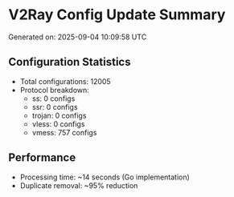 # V2Ray Config Update Summary
Generated on: 2025-09-04 10:09:58 UTC

## Configuration Statistics
- Total configurations: 12005
- Protocol breakdown:
  - ss: 0 configs
  - ssr: 0 configs
  - trojan: 0 configs
  - vless: 0 configs
  - vmess: 757 configs

## Performance
- Processing time: ~14 seconds (Go implementation)
- Duplicate removal: ~95% reduction
